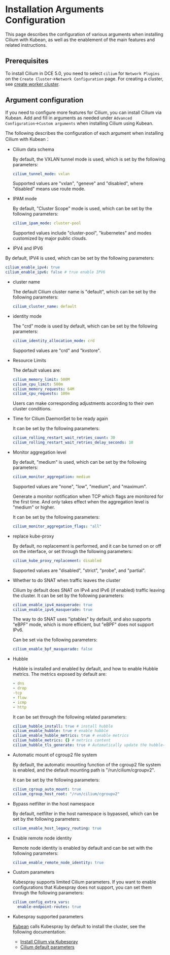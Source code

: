 # Installation Arguments Configuration

This page describes the configuration of various arguments when installing Cilium with Kubean, as well as the enablement of the main features and related instructions.

## Prerequisites

To install Cilium in DCE 5.0, you need to select `cilium` for `Network Plugins` on the `Create Cluster`->`Network Configuration` page. For creating a cluster, see [create worker cluster](../../../kpanda/07UserGuide/Clusters/CreateCluster.md).



## Argument configuration

If you need to configure more features for Cilium, you can install Cilium via Kubean. Add and fill in arguments as needed under `Advanced Configuration`->`Custom arguments` when installing Cilium using Kubean.



The following describes the configuration of each argument when installing Cilium with Kubean：

- Cilium data schema

    By default, the VXLAN tunnel mode is used, which is set by the following parameters:

    ```yaml
    cilium_tunnel_mode: vxlan
    ```

    Supported values ​​are "vxlan", "geneve" and "disabled", where "disabled" means use route mode.

- IPAM mode

    By default, "Cluster Scope" mode is used, which can be set by the following parameters:

    ```yaml
    cilium_ipam_mode: cluster-pool
    ```

    Supported values ​​include "cluster-pool", "kubernetes" and modes customized by major public clouds.

- IPV4 and IPV6

By default, IPV4 is used, which can be set by the following parameters:

```yaml
cilium_enable_ipv4: true
cilium_enable_ipv6: false # true enable IPV6
```

- cluster name

    The default Cilium cluster name is "default", which can be set by the following parameters:

    ```yaml
    cilium_cluster_name: default
    ```

- identity mode

    The "crd" mode is used by default, which can be set by the following parameters:

    ```yaml
    cilium_identity_allocation_mode: crd
    ```

    Supported values ​​are "crd" and "kvstore".

- Resource Limits

    The default values ​​are:

    ```yaml
    cilium_memory_limit: 500M
    cilium_cpu_limit: 500m
    cilium_memory_requests: 64M
    cilium_cpu_requests: 100m
    ```

    Users can make corresponding adjustments according to their own cluster conditions.

- Time for Cilium DaemonSet to be ready again

    It can be set by the following parameters:

    ```yaml
    cilium_rolling_restart_wait_retries_count: 30
    cilium_rolling_restart_wait_retries_delay_seconds: 10
    ```

- Monitor aggregation level

    By default, "medium" is used, which can be set by the following parameters:

    ```yaml
    cilium_monitor_aggregation: medium
    ```

    Supported values ​​are "none", "low", "medium", and "maximum".

    Generate a monitor notification when TCP which flags are monitored for the first time. And only takes effect when the aggregation level is "medium" or higher.

    It can be set by the following parameters:

    ```yaml
    cilium_monitor_aggregation_flags: "all"
    ```

- replace kube-proxy

    By default, no replacement is performed, and it can be turned on or off on the interface, or set through the following parameters:

    ```yaml
    cilium_kube_proxy_replacement: disabled
    ```

    Supported values ​​are "disabled", "strict", "probe", and "partial".

- Whether to do SNAT when traffic leaves the cluster

    Cilium by default does SNAT on IPv4 and IPv6 (if enabled) traffic leaving the cluster. It can be set by the following parameters:

    ```yaml
    cilium_enable_ipv4_masquerade: true
    cilium_enable_ipv6_masquerade: true
    ```

    The way to do SNAT uses "iptables" by default, and also supports "eBPF" mode, which is more efficient, but "eBPF" does not support IPv6.

    Can be set via the following parameters:

    ```yaml
    cilium_enable_bpf_masquerade: false
    ```

- Hubble

    Hubble is installed and enabled by default, and how to enable Hubble metrics. The metrics exposed by default are:

    ```yaml
    - dns
    - drop
    -tcp
    - flow
    - icmp
    - http
    ```

    It can be set through the following related parameters:

    ```yaml
    cilium_hubble_install: true # install hubble
    cilium_enable_hubble: true # enable hubble
    cilium_enable_hubble_metrics: true # enable metrics
    cilium_hubble_metrics: {} # metrics content
    cilium_hubble_tls_generate: true # Automatically update the hubble-relay certificate
    ```

- Automatic mount of cgroup2 file system

    By default, the automatic mounting function of the cgroup2 file system is enabled, and the default mounting path is "/run/cilium/cgroupv2".

    It can be set by the following parameters:

    ```yaml
    cilium_cgroup_auto_mount: true
    cilium_cgroup_host_root: "/run/cilium/cgroupv2"
    ```

- Bypass netfilter in the host namespace

    By default, netfilter in the host namespace is bypassed, which can be set by the following parameters:

    ```yaml
    cilium_enable_host_legacy_routing: true
    ```

- Enable remote node identity

    Remote node identity is enabled by default and can be set with the following parameters:

    ```yaml
    cilium_enable_remote_node_identity: true
    ```

- Custom parameters

    Kubespray supports limited Cilium parameters. If you want to enable configurations that Kubespray does not support, you can set them through the following parameters:

    ```yaml
    cilium_config_extra_vars:
      enable-endpoint-routes: true
    ```

- Kubespray supported parameters

    [Kubean](../../../community/kubean.md) calls Kubespray by default to install the cluster, see the following documentation:

    - [Install Cilium via Kubespray](https://github.com/kubernetes-sigs/kubespray/blob/master/docs/cilium.md)
    - [Cilium default parameters](https://github.com/kubernetes-sigs/kubespray/blob/b289f533b3b49ecf03baf755bd18b2da48608b3f/roles/network_plugin/cilium/defaults/main.yml)